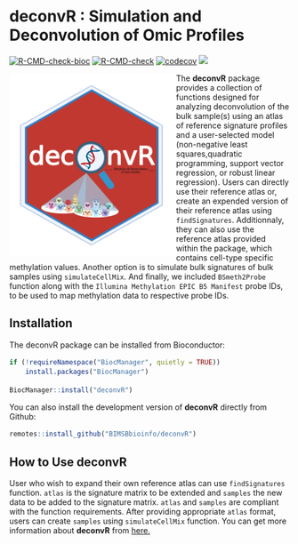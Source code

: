 
<!-- README.md is generated from README.Rmd. Please edit that file -->

# deconvR : Simulation and Deconvolution of Omic Profiles

[![R-CMD-check-bioc](https://github.com/BIMSBbioinfo/deconvR/actions/workflows/check-bioc.yml/badge.svg)](https://github.com/BIMSBbioinfo/deconvR/actions/workflows/check-bioc.yml)
[![R-CMD-check](https://github.com/BIMSBbioinfo/deconvR/actions/workflows/R-CMD-check.yaml/badge.svg)](https://github.com/BIMSBbioinfo/deconvR/actions/workflows/R-CMD-check.yaml)
[![codecov](https://codecov.io/gh/BIMSBbioinfo/deconvR/branch/master/graph/badge.svg?token=F86XU6BI9S)](https://codecov.io/gh/BIMSBbioinfo/deconvR)
[![](https://img.shields.io/badge/release%20version-1.2.0-green.svg)](https://www.bioconductor.org/packages/deconvR)

<!-- badges: start -->
<!-- badges: end -->

<img src="deconvR_logo.png" align="left" alt="logo" width="300" style = "border: none; float: center ;">

The **deconvR** package provides a collection of functions designed for
analyzing deconvolution of the bulk sample(s) using an atlas of
reference signature profiles and a user-selected model (non-negative
least squares,quadratic programming, support vector regression, or
robust linear regression). Users can directly use their reference atlas
or, create an expended version of their reference atlas using
`findSignatures`. Additionnaly, they can also use the reference atlas
provided within the package, which contains cell-type specific
methylation values. Another option is to simulate bulk signatures of
bulk samples using `simulateCellMix`. And finally, we included
`BSmeth2Probe` function along with the
`Illumina Methylation EPIC B5 Manifest` probe IDs, to be used to map
methylation data to respective probe IDs.

## Installation

The deconvR package can be installed from Bioconductor:

``` r
if (!requireNamespace("BiocManager", quietly = TRUE))
    install.packages("BiocManager")

BiocManager::install("deconvR")
```

You can also install the development version of **deconvR** directly
from Github:

``` r
remotes::install_github("BIMSBbioinfo/deconvR")
```

## How to Use deconvR

User who wish to expand their own reference atlas can use
`findSignatures` function. `atlas` is the signature matrix to be
extended and `samples` the new data to be added to the signature matrix.
`atlas` and `samples` are compliant with the function requirements.
After providing appropriate `atlas` format, users can create `samples`
using `simulateCellMix` function. You can get more information about
**deconvR** from [here.](http://bioinformatics.mdc-berlin.de/deconvR/)
